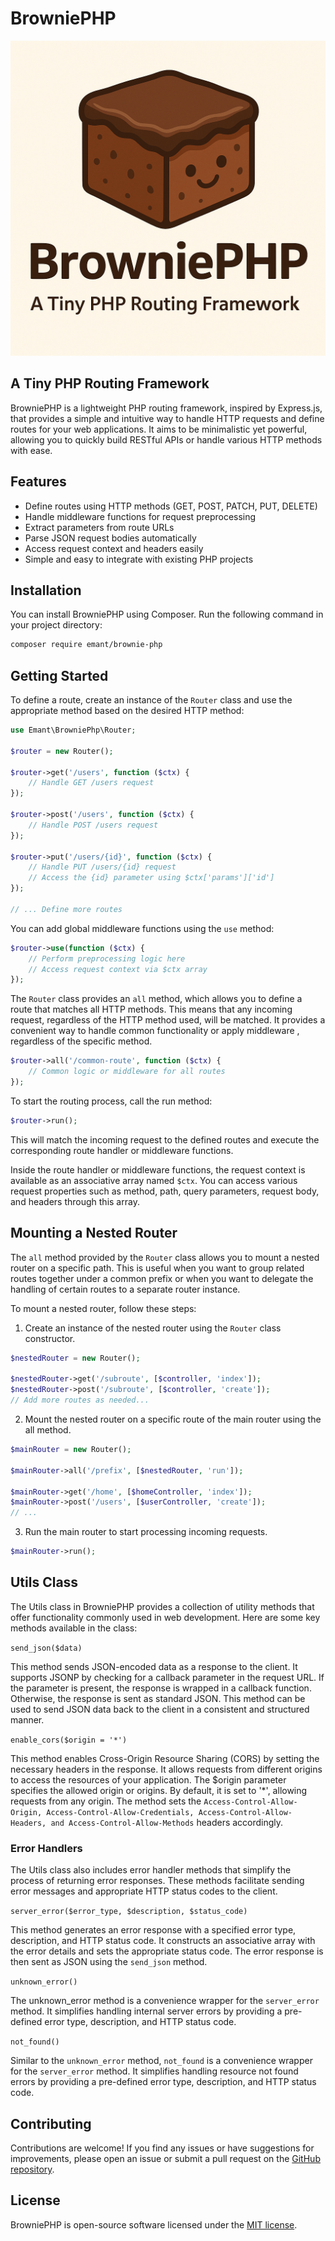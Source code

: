 # BrowniePHP

![brownie illustration](brownie.png)

## A Tiny PHP Routing Framework

BrowniePHP is a lightweight PHP routing framework, inspired by Express.js, that provides a simple and intuitive way to handle HTTP requests and define routes for your web applications. It aims to be minimalistic yet powerful, allowing you to quickly build RESTful APIs or handle various HTTP methods with ease.

## Features

- Define routes using HTTP methods (GET, POST, PATCH, PUT, DELETE)
- Handle middleware functions for request preprocessing
- Extract parameters from route URLs
- Parse JSON request bodies automatically
- Access request context and headers easily
- Simple and easy to integrate with existing PHP projects

## Installation

You can install BrowniePHP using Composer. Run the following command in your project directory:

```bash
composer require emant/brownie-php
```

## Getting Started

To define a route, create an instance of the `Router` class and use the appropriate method based on the desired HTTP method:

```php
use Emant\BrowniePhp\Router;

$router = new Router();

$router->get('/users', function ($ctx) {
    // Handle GET /users request
});

$router->post('/users', function ($ctx) {
    // Handle POST /users request
});

$router->put('/users/{id}', function ($ctx) {
    // Handle PUT /users/{id} request
    // Access the {id} parameter using $ctx['params']['id']
});

// ... Define more routes
```

You can add global middleware functions using the `use` method:

```php
$router->use(function ($ctx) {
    // Perform preprocessing logic here
    // Access request context via $ctx array
});
```

The `Router` class provides an `all` method, which allows you to define a route that matches all HTTP methods. This means that any incoming request, regardless of the HTTP method used, will be matched.
It provides a convenient way to handle common functionality or apply middleware , regardless of the specific method.

```php
$router->all('/common-route', function ($ctx) {
    // Common logic or middleware for all routes
});
```

To start the routing process, call the run method:

```php
$router->run();
```

This will match the incoming request to the defined routes and execute the corresponding route handler or middleware functions.

Inside the route handler or middleware functions, the request context is available as an associative array named `$ctx`. You can access various request properties such as method, path, query parameters, request body, and headers through this array.

## Mounting a Nested Router

The `all` method provided by the `Router` class allows you to mount a nested router on a specific path. This is useful when you want to group related routes together under a common prefix or when you want to delegate the handling of certain routes to a separate router instance.

To mount a nested router, follow these steps:

1. Create an instance of the nested router using the `Router` class constructor.

```php
$nestedRouter = new Router();

$nestedRouter->get('/subroute', [$controller, 'index']);
$nestedRouter->post('/subroute', [$controller, 'create']);
// Add more routes as needed...
```

2. Mount the nested router on a specific route of the main router using the all method.

```php
$mainRouter = new Router();

$mainRouter->all('/prefix', [$nestedRouter, 'run']);

$mainRouter->get('/home', [$homeController, 'index']);
$mainRouter->post('/users', [$userController, 'create']);
// ...
```

3. Run the main router to start processing incoming requests.

```php
$mainRouter->run();
```

## Utils Class

The Utils class in BrowniePHP provides a collection of utility methods that offer functionality commonly used in web development. Here are some key methods available in the class:

`send_json($data)`

This method sends JSON-encoded data as a response to the client. It supports JSONP by checking for a callback parameter in the request URL. If the parameter is present, the response is wrapped in a callback function. Otherwise, the response is sent as standard JSON. This method can be used to send JSON data back to the client in a consistent and structured manner.

`enable_cors($origin = '*')`

This method enables Cross-Origin Resource Sharing (CORS) by setting the necessary headers in the response. It allows requests from different origins to access the resources of your application. The $origin parameter specifies the allowed origin or origins. By default, it is set to '\*', allowing requests from any origin. The method sets the `Access-Control-Allow-Origin, Access-Control-Allow-Credentials, Access-Control-Allow-Headers, and Access-Control-Allow-Methods` headers accordingly.

### Error Handlers

The Utils class also includes error handler methods that simplify the process of returning error responses. These methods facilitate sending error messages and appropriate HTTP status codes to the client.

`server_error($error_type, $description, $status_code)`

This method generates an error response with a specified error type, description, and HTTP status code. It constructs an associative array with the error details and sets the appropriate status code. The error response is then sent as JSON using the `send_json` method.

`unknown_error()`

The unknown_error method is a convenience wrapper for the `server_error` method. It simplifies handling internal server errors by providing a pre-defined error type, description, and HTTP status code.

`not_found()`

Similar to the `unknown_error` method, `not_found` is a convenience wrapper for the `server_error` method. It simplifies handling resource not found errors by providing a pre-defined error type, description, and HTTP status code.

## Contributing

Contributions are welcome! If you find any issues or have suggestions for improvements, please open an issue or submit a pull request on the [GitHub repository](https://github.com/Em-Ant/brownie-php).

## License

BrowniePHP is open-source software licensed under the [MIT license](https://opensource.org/license/mit/).
